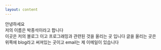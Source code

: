 ```yaml
---
layout: content
---
```


안녕하세요   
저의 이름은 박종석이라고 합니다   
이곳은 저의 블로그 이고 프로그래밍과 관련된 것을 올리는 곳 입니다
글을 올리는 곳은 위쪽에 blog라고 써져있는 곳이고 email는 제 이메일이 있습니다
